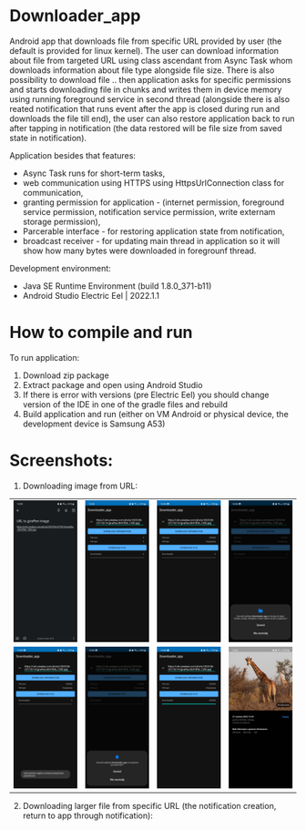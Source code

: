 # Downloader_app
Android app that downloads file from specific URL provided by user (the default is provided for linux kernel). The user can download information about file from targeted URL using class ascendant from Async Task whom downloads information about file type alongside file size. There is also possibility to download file .. then application asks for specific permissions and starts downloading file in chunks and writes them in device memory using running foreground service in second thread (alongside there is also reated notification that runs event after the app is closed during run and downloads the file till end), the user can also restore application back to run after tapping in notification (the data restored will be file size from saved state in notification).

Application besides that features:
- Async Task runs for short-term tasks,
- web communication using HTTPS using HttpsUrlConnection class for communication,
- granting permission for application - (internet permission, foreground service permission, notification service permission, write externam storage permission),
- Parcerable interface - for restoring application state from notification,
- broadcast receiver - for updating main thread in application so it will show how many bytes were downloaded in foregrounf thread.   

Development environment:

- Java SE Runtime Environment (build 1.8.0_371-b11)
- Android Studio Electric Eel | 2022.1.1

# How to compile and run
To run application:

1. Download zip package
2. Extract package and open using Android Studio
3. If there is error with versions (pre Electric Eel) you should change version of the IDE in one of the gradle files and rebuild
4. Build application and run (either on VM Android or physical device, the development device is Samsung A53)

# Screenshots:
1. Downloading image from URL:

<table>
    <tr>
        <td>    
            <img src="https://github.com/RobertNeat/Downloader_app/blob/main/res_images/image_download/1b_file2_url.png" width="200"/>
        </td>  
        <td>    
            <img src="https://github.com/RobertNeat/Downloader_app/blob/main/res_images/image_download/2b_file2_first_launch.png" width="200"/>
        </td>  
        <td>    
            <img src="https://github.com/RobertNeat/Downloader_app/blob/main/res_images/image_download/3b_file2_info_download.png" width="200"/>
        </td>  
        <td>    
            <img src="https://github.com/RobertNeat/Downloader_app/blob/main/res_images/image_download/4b_file2_write_storage_permit.png" width="200"/>
        </td>  
    </tr>
    <tr>
        <td>    
            <img src="https://github.com/RobertNeat/Downloader_app/blob/main/res_images/image_download/5b_file2_write_oermit_accepted.png" width="200"/>
        </td>  
        <td>    
            <img src="https://github.com/RobertNeat/Downloader_app/blob/main/res_images/image_download/6b_file2_notification_permit.png" width="200"/>
        </td>  
        <td>    
            <img src="https://github.com/RobertNeat/Downloader_app/blob/main/res_images/image_download/7b_file2_downloaded.png" width="200"/>
        </td>  
        <td>    
            <img src="https://github.com/RobertNeat/Downloader_app/blob/main/res_images/image_download/8b_file2_in_storage.png" width="200"/>
        </td>   
    </tr>
</table>

2. Downloading larger file from specific URL (the notification creation, return to app through notification):


